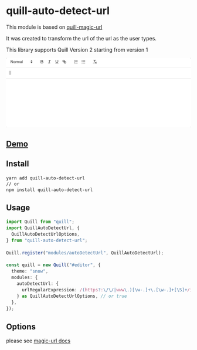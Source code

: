 # quill-auto-detect-url

This module is based on [quill-magic-url](https://www.npmjs.com/package/quill-magic-url)

It was created to transform the url of the url as the user types.

This library supports Quill Version 2 starting from version 1

<img src="./docs/demo.gif">

## [Demo](https://quill-auto-detect-url.bucky.im)

## Install

```
yarn add quill-auto-detect-url
// or
npm install quill-auto-detect-url
```

## Usage

```ts
import Quill from "quill";
import QuillAutoDetectUrl, {
  QuillAutoDetectUrlOptions,
} from "quill-auto-detect-url";

Quill.register("modules/autoDetectUrl", QuillAutoDetectUrl);

const quill = new Quill("#editor", {
  theme: "snow",
  modules: {
    autoDetectUrl: {
      urlRegularExpression: /(https?:\/\/|www\.)[\w-.]+\.[\w-.]+[\S]+/i,
    } as QuillAutoDetectUrlOptions, // or true
  },
});
```

## Options

please see [magic-url docs](https://github.com/visualjerk/quill-magic-url#options)
